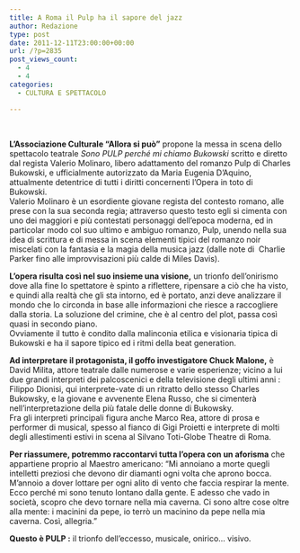 ```yaml
---
title: A Roma il Pulp ha il sapore del jazz
author: Redazione
type: post
date: 2011-12-11T23:00:00+00:00
url: /?p=2835
post_views_count:
  - 4
  - 4
categories:
  - CULTURA E SPETTACOLO

---
```

&nbsp;

**L&rsquo;Associazione Culturale &ldquo;Allora si pu&ograve;&rdquo;** propone la messa in scena dello spettacolo teatrale <span style="font-style: italic;"></span>_Sono PULP perch&eacute; mi chiamo Bukowski_ scritto e diretto dal regista Valerio Molinaro, libero adattamento del romanzo Pulp di Charles Bukowski, e ufficialmente autorizzato da Maria Eugenia D&rsquo;Aquino, attualmente detentrice di tutti i diritti concernenti l&rsquo;Opera in toto di Bukowski.  
Valerio Molinaro &egrave; un esordiente giovane regista del contesto romano, alle prese con la sua seconda regia; attraverso questo testo egli si cimenta con uno dei maggiori e pi&ugrave; contestati personaggi dell&rsquo;epoca moderna, ed in particolar modo col suo ultimo e ambiguo romanzo, Pulp, unendo nella sua idea di scrittura e di messa in scena elementi tipici del romanzo noir miscelati con la fantasia e la magia della musica jazz (dalle note di&nbsp; Charlie Parker fino alle improvvisazioni pi&ugrave; calde di Miles Davis).

**L&rsquo;opera risulta cos&igrave; nel suo insieme una visione,** un trionfo dell&rsquo;onirismo dove alla fine lo spettatore &egrave; spinto a riflettere, ripensare a ci&ograve; che ha visto, e quindi alla realt&agrave; che gli sta intorno, ed &egrave; portato, anzi deve analizzare il mondo che lo circonda in base alle informazioni che riesce a raccogliere dalla storia. La soluzione del crimine, che &egrave; al centro del plot, passa cos&igrave; quasi in secondo piano.  
Ovviamente il tutto &egrave; condito dalla malinconia etilica e visionaria tipica di Bukowski e ha il sapore tipico ed i ritmi della beat generation.

**Ad interpretare il protagonista, il goffo investigatore Chuck Malone,** &egrave; David Milita, attore teatrale dalle numerose e varie esperienze; vicino a lui due grandi interpreti dei palcoscenici e della televisione degli ultimi anni : Filippo Dionisi, qui interprete-vate di un ritratto dello stesso Charles Bukowsky, e la giovane e avvenente Elena Russo, che si cimenter&agrave; nell&rsquo;interpretazione della pi&ugrave; fatale delle donne di Bukowsky.  
Fra gli interpreti principali figura anche Marco Rea, attore di prosa e performer di musical, spesso al fianco di Gigi Proietti e interprete di molti degli allestimenti estivi in scena al Silvano Toti-Globe Theatre di Roma.

**Per riassumere, potremmo raccontarvi tutta l&rsquo;opera con un aforisma** che appartiene proprio al Maestro americano: &ldquo;Mi annoiano a morte quegli intelletti preziosi che devono dir diamanti ogni volta che aprono bocca. M&#8217;annoio a dover lottare per ogni alito di vento che faccia respirar la mente. Ecco perch&eacute; mi sono tenuto lontano dalla gente. E adesso che vado in societ&agrave;, scopro che devo tornare nella mia caverna. Ci sono altre cose oltre alla mente: i macinini da pepe, io terr&ograve; un macinino da pepe nella mia caverna. Cos&igrave;, allegria.&rdquo;

**Questo &egrave; PULP :** il trionfo dell&rsquo;eccesso, musicale, onirico&hellip; visivo.

&nbsp;